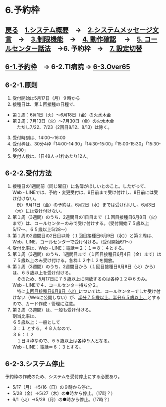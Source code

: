 # 6.予約枠  
## [戻る](https://github.com/78tch/VaccineYoyaku)　[1.システム概要](https://github.com/78tch/VaccineYoyaku/blob/main/1About/1-1About.md)　→　[2.システムメッセージ文言](https://github.com/78tch/VaccineYoyaku/blob/main/2SystemMessage/2-0Messages.md)　→　[3.制限機能](https://github.com/78tch/VaccineYoyaku/blob/main/3Limit/3-1Limit.md)　→　[4. 動作確認](https://github.com/78tch/VaccineYoyaku/blob/main/4Check/4-1Check.md) 　→　[5. コールセンター話法](https://github.com/78tch/VaccineYoyaku/blob/main/5Callcenter/5-1Callcenter.md)　→6. 予約枠　→　[7. 設定切替](https://github.com/78tch/VaccineYoyaku/blob/main/7Operation/7-1Operation.md)  

## [6-1.予約枠](https://github.com/78tch/VaccineYoyaku/blob/main/6Timetable/6-1Timetable.md)　→ 6-2.TI病院  → [6-3.Over65](https://github.com/78tch/VaccineYoyaku/blob/main/6Timetable/6-3Over65.md)  
## 6-2-1.原則  
1. 受付開始は5月17日（月）９時から  
2. 接種日は、第１回接種の日程で、  
* 第１周：6月1日（火）～6月18日（金）の火水木金  
* 第２周：7月13日（火）～7月30日（金）の火水木金  
　ただし7/22、7/23（2回目8/12、8/13）は除く。  
3. 受付時刻は、14:00～16:00  
4. 受付枠は、30分4枠「14:00-14:30」「14:30-15:00」「15:00-15:30」「15:30-16:00」
5. 受付人数は、1日48人→1枠あたり12人。  
  
## 6-2-2.受付方法  
1. 接種日の1週間前（同じ曜日）に名簿がほしいとのこと。したがって、Web・LINEでは、予約・変更受付は、9日前まで受け付けし、8日前には受け付けない。  
　例）6月11日（金）の予約は、6月2日（水）までは受け付けし、6月3日（木）には受け付けない。
2. 第１周（3週間）のうち、2週間目の1日目まで（１回目接種日6月8日（火）まで）は、コールセンターのみで受け付けする。（受付開始７５歳以上5/17〜、６５歳以上5/28〜）  
3. 第１周の2週間目の2日目以降（１回目接種日6月9日（水））と第２周は、Web、LINE、コールセンターで受け付ける。（受付開始6/1〜）
4. 受付比率は、Web・LINE：電話＝２：１＝８：４とする。 
5. 第１周（3週間）のうち、1週間目まで（１回目接種日6月4日（金）まで）は７５歳以上のみ受け付ける。各枠１２中１２を開放。  
6. 第１周（3週間）のうち、2週間目から（１回目接種日6月8日（火）から）は、６５歳以上を受け付ける。  
　そのため、5月17日に７５歳以上に開放するのは各枠１２中６のみ。Web・LINEで４、コールセンター持ち分２。  
　特に[１回目接種日6月8日（火）]()については、コールセンターでしか受け付けない（Webに公開しない）が、[半分７５歳以上、半分６５歳以上、]()とするので、カード作成・管理に注意。  
7. 第２周（3週間）は、一般も受け付ける。  
  割当比率は、  
  ６５歳以上：一般として  
  ３：１
  とする。４８人なので、  
  ３６：１２  
　１日４枠なので、６５歳以上は各枠９人となる。  
  Web・LINE：電話＝６：３とする。  



## 6-2-3.システム停止    
予約枠の作成のため、システムを受付停止にする必要あり。
* 5/17（月）→5/16（日）の９時から停止。
* 5/28（金）→5/27（木）の●時から停止。（17時？）
* 6/1（火）→5/29（月）の●時から停止。（17時？）